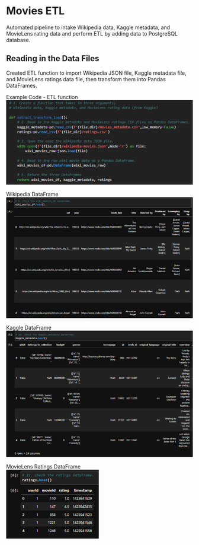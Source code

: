 # Movies ETL
Automated pipeline to intake Wikipedia data, Kaggle metadata, and MovieLens rating data and perform ETL by adding data to PostgreSQL database.

## Reading in the Data Files 
Created ETL function to import Wikipedia JSON file, Kaggle metadata file, and MovieLens ratings data file, then transform them into Pandas DataFrames.
<br>

Example Code - ETL function<Br>
![ETL Function Code](./resources/etl-function.png)
<br>

Wikipedia DataFrame<Br>
![Wikipedia DataFrame](./resources/wiki-df.png)
<br>

Kaggle DataFrame<br>
![Kaggle DataFrame](./resources/kaggle-df.png)
<br>

MovieLens Ratings DataFrame<br>
![MovieLens Dataframe](./resources/movielens-df.png)
<br>

## 